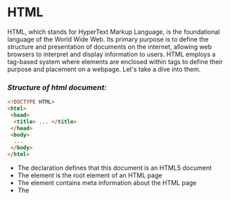 # HTML

HTML, which stands for HyperText Markup Language, is the foundational language of the World Wide Web. Its primary purpose is to define the structure and presentation of documents on the internet, allowing web browsers to interpret and display information to users. HTML employs a tag-based system where elements are enclosed within tags to define their purpose and placement on a webpage. Let's take a dive into them.

### _Structure of html document:_
```html
<!DOCTYPE HTML>
<html>
 <head>
  <title> ... </title>
 </head>
 <body>
  ...
 </body>
</html>
```
* The <!DOCTYPE html> declaration defines that this document is an HTML5 document
* The <html> element is the root element of an HTML page
* The <head> element contains meta information about the HTML page
* The <title> element specifies a title for the HTML page (which is shown in the browser's title bar or in the page's tab)
* The <body> element defines the document's body, and is a container for all the visible contents, such as headings, paragraphs, images, hyperlinks, tables, lists, etc.

## HTML Basic tags

### _Heading_
```html
<h1> Hello world! </h1>
<h2> Hello world! </h2>
<h3> Hello world! </h3>
<h6> Hello world! </h6>
```
### _Paragraph_
```html
<body>
  <p> ... </p>
</body>
```
### _HTML links_
```html
<a href="https://www.google.com/">Click here</a>
```
